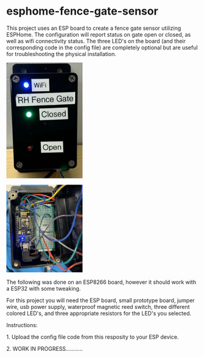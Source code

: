 # esphome-fence-gate-sensor
This project uses an ESP board to create a fence gate sensor utilizing ESPHome. The configuration will report status on gate open or closed, as well as wifi connectivity status. The three LED's on the board (and their corresponding code in the config file) are completely optional but are useful for troubleshooting the physical installation.
<p><img src="https://github.com/cyclone182/esphome-fence-gate-sensor/blob/main/ESPHome-fence-gate-sensor.jpg" width="200" /></p>
<p></p><img src="https://github.com/cyclone182/esphome-fence-gate-sensor/blob/main/ESPHome-fence-gate-sensor-inside.jpg" width="200" /></p>

<p>The following was done on an ESP8266 board, however it should work with a ESP32 with some tweaking.</p>
<p>For this project you will need the ESP board, small prototype board, jumper wire, usb power supply, waterproof magnetic reed switch, three different colored LED's, and three appropriate resistors for the LED's you selected.</p>
<p>Instructions:</p>
<p>1. Upload the config file code from this resposity to your ESP device.</p>
<p>2. WORK IN PROGRESS...........</p>
